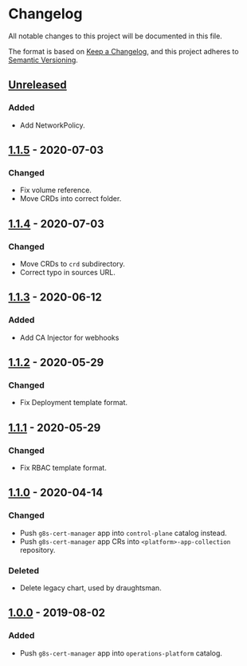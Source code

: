 # Changelog

All notable changes to this project will be documented in this file.

The format is based on [Keep a Changelog](https://keepachangelog.com/en/1.0.0/),
and this project adheres to [Semantic Versioning](https://semver.org/spec/v2.0.0.html).

## [Unreleased]

### Added

- Add NetworkPolicy.

## [1.1.5] - 2020-07-03

### Changed

- Fix volume reference.
- Move CRDs into correct folder.

## [1.1.4] - 2020-07-03

### Changed

- Move CRDs to `crd` subdirectory.
- Correct typo in sources URL.

## [1.1.3] - 2020-06-12

### Added

- Add CA Injector for webhooks

## [1.1.2] - 2020-05-29

### Changed

- Fix Deployment template format.

## [1.1.1] - 2020-05-29

### Changed

- Fix RBAC template format.

## [1.1.0] - 2020-04-14

### Changed

- Push `g8s-cert-manager` app into `control-plane` catalog instead.
- Push `g8s-cert-manager` app CRs into `<platform>-app-collection` repository.

### Deleted

- Delete legacy chart, used by draughtsman.

## [1.0.0] - 2019-08-02

### Added

- Push `g8s-cert-manager` app into `operations-platform` catalog.

[Unreleased]: https://github.com/giantswarm/g8s-cert-manager/compare/v1.1.5...HEAD
[1.1.5]: https://github.com/giantswarm/g8s-cert-manager/compare/v1.1.4...v1.1.5
[1.1.4]: https://github.com/giantswarm/g8s-cert-manager/compare/v1.1.3...v1.1.4
[1.1.3]: https://github.com/giantswarm/g8s-cert-manager/compare/v1.1.2...v1.1.3
[1.1.2]: https://github.com/giantswarm/g8s-cert-manager/compare/v1.1.1...v1.1.2
[1.1.1]: https://github.com/giantswarm/g8s-cert-manager/compare/v1.1.0...v1.1.1
[1.1.0]: https://github.com/giantswarm/g8s-cert-manager/compare/v1.0.0...v1.1.0

[1.0.0]: https://github.com/giantswarm/g8s-cert-manager/tag/v1.0.0
